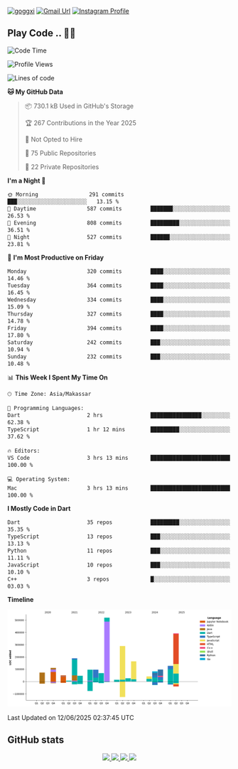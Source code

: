 [![goggxi](https://img.shields.io/badge/Portofolio-Goggxi-orange)](https://goggxi.github.io)
[![Gmail Url](https://img.shields.io/twitter/url?label=Goggxi@gmail.com&logo=gmail&style=social&url=http%3A%2F%2Fmailto%3Acontact.Goggxi@gmail.com)](mailto:Goggxi@gmail.com) [![Instagram Profile](https://img.shields.io/twitter/url?label=moh_rifkan&logo=instagram&style=social&url=https://www.instagram.com/moh_rifkan/)](https://www.instagram.com/moh_rifkan/)

## Play Code .. 💬🚀

<!-- [![Moh Rifkan GitHub stats](https://github-readme-stats.vercel.app/api?username=goggxi&count_private=true&show_icons=true&theme=dracula&custom_title=Goggxi%20Statistic%20🚀)](https://github.com/goggxi/goggxi)

[![Top Langs](https://github-readme-stats.vercel.app/api/top-langs/?username=goggxi&langs_count=8&layout=compact&show_icons=true&theme=dracula)](https://github.com/goggxi/goggxi) -->

<!--START_SECTION:waka-->
![Code Time](http://img.shields.io/badge/Code%20Time-4%2C369%20hrs%208%20mins-blue)

![Profile Views](http://img.shields.io/badge/Profile%20Views-1-blue)

![Lines of code](https://img.shields.io/badge/From%20Hello%20World%20I%27ve%20Written-2.5%20million%20lines%20of%20code-blue)

**🐱 My GitHub Data** 

> 📦 730.1 kB Used in GitHub's Storage 
 > 
> 🏆 267 Contributions in the Year 2025
 > 
> 🚫 Not Opted to Hire
 > 
> 📜 75 Public Repositories 
 > 
> 🔑 22 Private Repositories 
 > 
**I'm a Night 🦉** 

```text
🌞 Morning                291 commits         ███░░░░░░░░░░░░░░░░░░░░░░   13.15 % 
🌆 Daytime                587 commits         ███████░░░░░░░░░░░░░░░░░░   26.53 % 
🌃 Evening                808 commits         █████████░░░░░░░░░░░░░░░░   36.51 % 
🌙 Night                  527 commits         ██████░░░░░░░░░░░░░░░░░░░   23.81 % 
```
📅 **I'm Most Productive on Friday** 

```text
Monday                   320 commits         ████░░░░░░░░░░░░░░░░░░░░░   14.46 % 
Tuesday                  364 commits         ████░░░░░░░░░░░░░░░░░░░░░   16.45 % 
Wednesday                334 commits         ████░░░░░░░░░░░░░░░░░░░░░   15.09 % 
Thursday                 327 commits         ████░░░░░░░░░░░░░░░░░░░░░   14.78 % 
Friday                   394 commits         ████░░░░░░░░░░░░░░░░░░░░░   17.80 % 
Saturday                 242 commits         ███░░░░░░░░░░░░░░░░░░░░░░   10.94 % 
Sunday                   232 commits         ███░░░░░░░░░░░░░░░░░░░░░░   10.48 % 
```


📊 **This Week I Spent My Time On** 

```text
🕑︎ Time Zone: Asia/Makassar

💬 Programming Languages: 
Dart                     2 hrs               ████████████████░░░░░░░░░   62.38 % 
TypeScript               1 hr 12 mins        █████████░░░░░░░░░░░░░░░░   37.62 % 

🔥 Editors: 
VS Code                  3 hrs 13 mins       █████████████████████████   100.00 % 

💻 Operating System: 
Mac                      3 hrs 13 mins       █████████████████████████   100.00 % 
```

**I Mostly Code in Dart** 

```text
Dart                     35 repos            █████████░░░░░░░░░░░░░░░░   35.35 % 
TypeScript               13 repos            ███░░░░░░░░░░░░░░░░░░░░░░   13.13 % 
Python                   11 repos            ███░░░░░░░░░░░░░░░░░░░░░░   11.11 % 
JavaScript               10 repos            ███░░░░░░░░░░░░░░░░░░░░░░   10.10 % 
C++                      3 repos             █░░░░░░░░░░░░░░░░░░░░░░░░   03.03 % 
```



**Timeline**

![Lines of Code chart](https://raw.githubusercontent.com/Goggxi/Goggxi/main/assets/bar_graph.png)


 Last Updated on 12/06/2025 02:37:45 UTC
<!--END_SECTION:waka-->

## GitHub stats

<p align="center">
  <a href="https://github.com/goggxi">
    <img src="http://github-profile-summary-cards.vercel.app/api/cards/profile-details?username=goggxi&theme=transparent" />
  </a>
  <a href="https://github.com/goggxi">
    <img src="https://github-readme-streak-stats.herokuapp.com/?user=goggxi&hide_border=true&card_width=338&theme=transparent" />
  </a>
  <a href="https://github.com/goggxi">
    <img src="http://github-profile-summary-cards.vercel.app/api/cards/stats?username=goggxi&theme=transparent" />
  </a>
  <a href="https://github.com/goggxi">
    <img src="https://github-readme-stats.vercel.app/api/top-langs/?username=goggxi&langs_count=10&exclude_repo=&hide=c,makefile,html,css,sass,nix,nunjucks,tsql,dockerfile,shell&card_width=699&hide_border=true&theme=transparent" />
  </a>
  <!-- <br/>
  <a href="https://github.com/goggxi">
    <img src="https://komarev.com/ghpvc/?username=goggxi&color=blue&style=flat" />
  </a> -->
</p>
